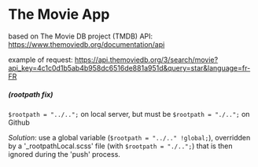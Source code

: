 # The Movie App
based on The Movie DB project (TMDB) API: https://www.themoviedb.org/documentation/api

example of request: https://api.themoviedb.org/3/search/movie?api_key=4c1c0d1b5ab4b958dc6516de881a951d&query=star&language=fr-FR


##### (rootpath fix)

`$rootpath = "../..";` on local server, but must be `$rootpath = "./..";` on Github

*Solution*: use a global variable (`$rootpath = "../.." !global;`), overridden by a '_rootpathLocal.scss' file (with `$rootpath = "./..";`) that is then ignored during the 'push' process.

